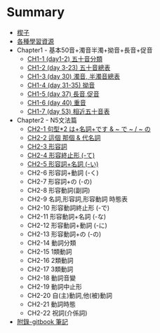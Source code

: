 # Summary

* [楔子](README.md)
* [各種學習資源](Chapter0/資源.md)
* Chapter1 - 基本50音+濁音半濁+拗音+長音+促音
    * [CH1-1 (day1-2) 五十音分類](Chapter1/五十音分類.md)
    * [CH1-2 (day 3-23) 五十音總表](Chapter1/五十音表.md)
    * [CH1-3 (day 30) 濁音, 半濁音總表](Chapter1/濁音半濁音表.md)
    * [CH1-4 (day 31-35) 拗音](Chapter1/拗音表.md)
    * [CH1-5 (day 37) 長音,促音](Chapter1/長音促音表.md)
    * [CH1-6 (day 40) 重音](Chapter1/重音.md)
    * [CH1-7 (day 53) 相近五十音表](Chapter1/相近五十音.md)
* Chapter2 - N5文法篇
    * [CH2-1  句型*2 は+名詞+です & ~ で ~ / ~ の](Chapter2/2-1.md)
    * [CH2-2  這個 那個 & 代名詞](Chapter2/2-2.md)
    * [CH2-3 形容詞](Chapter2/2-3.md)
    * [CH2-4 形容終止形 (-て)](Chapter2/2-4.md)
    * [CH2-5 形容詞+名詞 (-い)](Chapter2/2-5.md)
    * CH2-6 形容詞+動詞 (-く)
    * CH2-7 形容詞+の (-の)
    * CH2-8 形容動詞(副詞)
    * CH2-9 名詞,形容詞,形容動詞 時態表
    * CH2-10 形容動詞終止形 (-で)
    * CH2-11 形容動詞+名詞 (-な)
    * CH2-12 形容動詞+動詞 (-に)
    * CH2-13 形容動詞+の (-の)
    * CH2-14 動詞分類
    * CH2-15 1類動詞
    * CH2-16 2類動詞
    * CH2-17 3類動詞
    * CH2-18 動詞音變
    * CH2-19 動詞中止形
    * CH2-20 自(主)動詞,他(被)動詞
    * CH2-21 動詞時態
    * CH2-22 祝詞(介係詞)
* [附錄-gitbook 筆記](appendix/gitbook.md)

